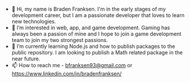 - 👋 Hi, my name is Braden Franksen. I'm in the early stages of my development career, but I am a passionate developer that loves to learn new technologies.
- 👀 I’m interested in web, app, and game development. Gaming has always been a passion of mine and I hope to join a game development team to join my two strongest passions.
- 🌱 I’m currently learning Node.js and how to publish packages to the public repository. I am looking to publish a Math related package in the near future. 
- 📫 How to reach me - bfranksen93@gmail.com or https://www.linkedin.com/in/bradenfranksen/

<!---
bfranksen/bfranksen is a ✨ special ✨ repository because its `README.md` (this file) appears on your GitHub profile.
You can click the Preview link to take a look at your changes.
--->
